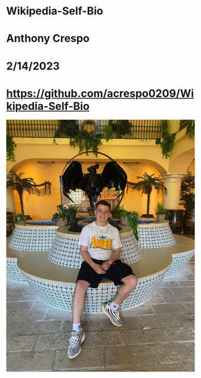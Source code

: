 # Wikipedia-Self-Bio
# Anthony Crespo
# 2/14/2023
# https://github.com/acrespo0209/Wikipedia-Self-Bio 
![Image](me.jpg)

